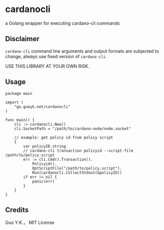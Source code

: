 # cardanocli

a Golang wrapper for executing cardano-cli commands

## Disclaimer

`cardano-cli` command line arguments and output formats are subjected to change, always use fixed version of `cardano-cli`.

USE THIS LIBRARY AT YOUR OWN RISK.

## Usage

```golang
package main

import (
	"go.guoyk.net/cardanocli"
)

func main() {
    cli := cardanocli.New()
    cli.SocketPath = "/path/to/cardano-node/node.socket"

    // example: get policy id from policy script
    {
    	var policyID string
        // cardano-cli transaction policyid --script-file /path/to/policy.script
        err := cli.Cmd().Transaction().
        	Policyid().
        	OptScriptFile("/path/to/policy.script").
        	Run(cardanocli.CollectStdout(&policyID))
        if err != nil {
            panic(err)
        }
    }
}
```

## Credits

Guo Y.K.， MIT License
